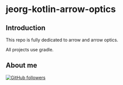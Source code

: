# jeorg-kotlin-arrow-optics

## Introduction

This repo is fully dedicated to arrow and arrow optics.

All projects use gradle.

## About me

[![GitHub followers](https://img.shields.io/github/followers/jesperancinha.svg?label=Jesperancinha&style=for-the-badge&logo=github&color=grey "GitHub")](https://github.com/jesperancinha)
